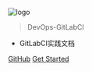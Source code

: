 ![logo](_media/favicon.ico)

> DevOps-GitLabCI

- GitLabCI实践文档

[GitHub](https://github.com/like-ycy/DevOps-GitLabCI)
[Get Started](#GitLabCI)

<!-- 自定义背景图片

![](_media/bg.png)

背景色

![color](#f0f0f0) -->